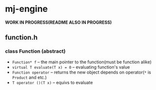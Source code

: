 # mj-engine

__WORK IN PROGRESS(README ALSO IN PROGRESS)__

## function.h
### class Function<T> (abstract)
- `Function* f` – the main pointer to the function(must be function alike)
- `virtual T evaluate(T x) = 0` – evaluating function's value
- `Function operator` – returns the new object depends on operator(`*` is `Product` and etc.)
- `T operator ()(T x)` – equivs to evaluate
